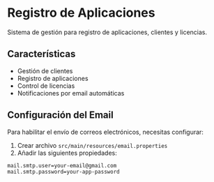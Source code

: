 # Registro de Aplicaciones

Sistema de gestión para registro de aplicaciones, clientes y licencias.

## Características

- Gestión de clientes
- Registro de aplicaciones
- Control de licencias
- Notificaciones por email automáticas

## Configuración del Email

Para habilitar el envío de correos electrónicos, necesitas configurar:

1. Crear archivo `src/main/resources/email.properties`
2. Añadir las siguientes propiedades:

```properties
mail.smtp.user=your-email@gmail.com
mail.smtp.password=your-app-password
